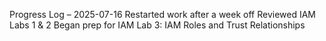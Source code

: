 Progress Log – 2025-07-16
Restarted work after a week off
Reviewed IAM Labs 1 & 2
Began prep for IAM Lab 3: IAM Roles and Trust Relationships
